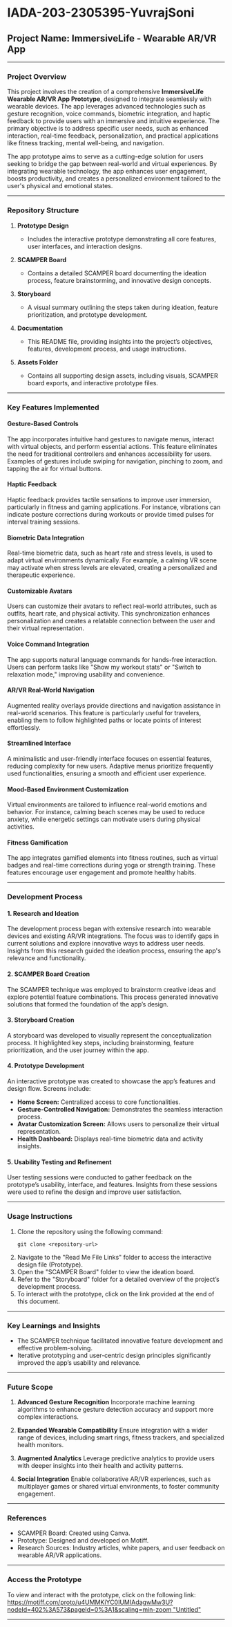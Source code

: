 # IADA-203-2305395-YuvrajSoni


## **Project Name:** ImmersiveLife - Wearable AR/VR App 

---

### **Project Overview**
This project involves the creation of a comprehensive **ImmersiveLife Wearable AR/VR App Prototype**, designed to integrate seamlessly with wearable devices. The app leverages advanced technologies such as gesture recognition, voice commands, biometric integration, and haptic feedback to provide users with an immersive and intuitive experience. The primary objective is to address specific user needs, such as enhanced interaction, real-time feedback, personalization, and practical applications like fitness tracking, mental well-being, and navigation.

The app prototype aims to serve as a cutting-edge solution for users seeking to bridge the gap between real-world and virtual experiences. By integrating wearable technology, the app enhances user engagement, boosts productivity, and creates a personalized environment tailored to the user's physical and emotional states.

---

### **Repository Structure**

1. **Prototype Design**
   - Includes the interactive prototype demonstrating all core features, user interfaces, and interaction designs.
   
2. **SCAMPER Board**
   - Contains a detailed SCAMPER board documenting the ideation process, feature brainstorming, and innovative design concepts.

3. **Storyboard**
   - A visual summary outlining the steps taken during ideation, feature prioritization, and prototype development.

4. **Documentation**
   - This README file, providing insights into the project’s objectives, features, development process, and usage instructions.

5. **Assets Folder**
   - Contains all supporting design assets, including visuals, SCAMPER board exports, and interactive prototype files.

---

### **Key Features Implemented**

#### **Gesture-Based Controls**
The app incorporates intuitive hand gestures to navigate menus, interact with virtual objects, and perform essential actions. This feature eliminates the need for traditional controllers and enhances accessibility for users. Examples of gestures include swiping for navigation, pinching to zoom, and tapping the air for virtual buttons.

#### **Haptic Feedback**
Haptic feedback provides tactile sensations to improve user immersion, particularly in fitness and gaming applications. For instance, vibrations can indicate posture corrections during workouts or provide timed pulses for interval training sessions.

#### **Biometric Data Integration**
Real-time biometric data, such as heart rate and stress levels, is used to adapt virtual environments dynamically. For example, a calming VR scene may activate when stress levels are elevated, creating a personalized and therapeutic experience.

#### **Customizable Avatars**
Users can customize their avatars to reflect real-world attributes, such as outfits, heart rate, and physical activity. This synchronization enhances personalization and creates a relatable connection between the user and their virtual representation.

#### **Voice Command Integration**
The app supports natural language commands for hands-free interaction. Users can perform tasks like "Show my workout stats" or "Switch to relaxation mode," improving usability and convenience.

#### **AR/VR Real-World Navigation**
Augmented reality overlays provide directions and navigation assistance in real-world scenarios. This feature is particularly useful for travelers, enabling them to follow highlighted paths or locate points of interest effortlessly.

#### **Streamlined Interface**
A minimalistic and user-friendly interface focuses on essential features, reducing complexity for new users. Adaptive menus prioritize frequently used functionalities, ensuring a smooth and efficient user experience.

#### **Mood-Based Environment Customization**
Virtual environments are tailored to influence real-world emotions and behavior. For instance, calming beach scenes may be used to reduce anxiety, while energetic settings can motivate users during physical activities.

#### **Fitness Gamification**
The app integrates gamified elements into fitness routines, such as virtual badges and real-time corrections during yoga or strength training. These features encourage user engagement and promote healthy habits.

---

### **Development Process**

#### **1. Research and Ideation**
The development process began with extensive research into wearable devices and existing AR/VR integrations. The focus was to identify gaps in current solutions and explore innovative ways to address user needs. Insights from this research guided the ideation process, ensuring the app's relevance and functionality.

#### **2. SCAMPER Board Creation**
The SCAMPER technique was employed to brainstorm creative ideas and explore potential feature combinations. This process generated innovative solutions that formed the foundation of the app’s design.

#### **3. Storyboard Creation**
A storyboard was developed to visually represent the conceptualization process. It highlighted key steps, including brainstorming, feature prioritization, and the user journey within the app.

#### **4. Prototype Development**
An interactive prototype was created to showcase the app’s features and design flow. Screens include:
  - **Home Screen:** Centralized access to core functionalities.
  - **Gesture-Controlled Navigation:** Demonstrates the seamless interaction process.
  - **Avatar Customization Screen:** Allows users to personalize their virtual representation.
  - **Health Dashboard:** Displays real-time biometric data and activity insights.

#### **5. Usability Testing and Refinement**
User testing sessions were conducted to gather feedback on the prototype’s usability, interface, and features. Insights from these sessions were used to refine the design and improve user satisfaction.

---

### **Usage Instructions**

1. Clone the repository using the following command:
   ```
   git clone <repository-url>
   ```
2. Navigate to the "Read Me File Links" folder to access the interactive design file (Prototype).
3. Open the "SCAMPER Board" folder to view the ideation board.
4. Refer to the "Storyboard" folder for a detailed overview of the project’s development process.
5. To interact with the prototype, click on the link provided at the end of this document.

---

### **Key Learnings and Insights**
- The SCAMPER technique facilitated innovative feature development and effective problem-solving.
- Iterative prototyping and user-centric design principles significantly improved the app’s usability and relevance.

---

### **Future Scope**

1. **Advanced Gesture Recognition**
Incorporate machine learning algorithms to enhance gesture detection accuracy and support more complex interactions.

2. **Expanded Wearable Compatibility**
Ensure integration with a wider range of devices, including smart rings, fitness trackers, and specialized health monitors.

3. **Augmented Analytics**
Leverage predictive analytics to provide users with deeper insights into their health and activity patterns.

4. **Social Integration**
Enable collaborative AR/VR experiences, such as multiplayer games or shared virtual environments, to foster community engagement.

---

### **References**
- SCAMPER Board: Created using Canva.
- Prototype: Designed and developed on Motiff.
- Research Sources: Industry articles, white papers, and user feedback on wearable AR/VR applications.

---

### **Access the Prototype**
To view and interact with the prototype, click on the following link:
[https://motiff.com/proto/u4UMMKiYC0IUMIAdagwMw3U?nodeId=402%3A573&pageId=0%3A1&scaling=min-zoom "Untitled"](#)

---



